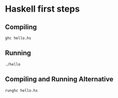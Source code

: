# Haskell first steps

## Compiling
```
ghc hello.hs
```

## Running
```
./hello
```

## Compiling and Running Alternative
```
runghc hello.hs
```
